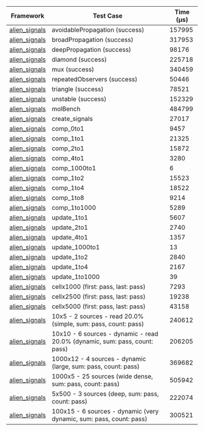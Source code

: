 | Framework | Test Case | Time (μs) |
| --- | --- | --- |
| [alien_signals](https://github.com/medz/alien-signals-dart) | avoidablePropagation (success) | 157995 |
| [alien_signals](https://github.com/medz/alien-signals-dart) | broadPropagation (success) | 317953 |
| [alien_signals](https://github.com/medz/alien-signals-dart) | deepPropagation (success) | 98176 |
| [alien_signals](https://github.com/medz/alien-signals-dart) | diamond (success) | 225718 |
| [alien_signals](https://github.com/medz/alien-signals-dart) | mux (success) | 340459 |
| [alien_signals](https://github.com/medz/alien-signals-dart) | repeatedObservers (success) | 50446 |
| [alien_signals](https://github.com/medz/alien-signals-dart) | triangle (success) | 78521 |
| [alien_signals](https://github.com/medz/alien-signals-dart) | unstable (success) | 152329 |
| [alien_signals](https://github.com/medz/alien-signals-dart) | molBench | 484799 |
| [alien_signals](https://github.com/medz/alien-signals-dart) | create_signals | 27017 |
| [alien_signals](https://github.com/medz/alien-signals-dart) | comp_0to1 | 9457 |
| [alien_signals](https://github.com/medz/alien-signals-dart) | comp_1to1 | 21325 |
| [alien_signals](https://github.com/medz/alien-signals-dart) | comp_2to1 | 15872 |
| [alien_signals](https://github.com/medz/alien-signals-dart) | comp_4to1 | 3280 |
| [alien_signals](https://github.com/medz/alien-signals-dart) | comp_1000to1 | 6 |
| [alien_signals](https://github.com/medz/alien-signals-dart) | comp_1to2 | 15523 |
| [alien_signals](https://github.com/medz/alien-signals-dart) | comp_1to4 | 18522 |
| [alien_signals](https://github.com/medz/alien-signals-dart) | comp_1to8 | 9214 |
| [alien_signals](https://github.com/medz/alien-signals-dart) | comp_1to1000 | 5289 |
| [alien_signals](https://github.com/medz/alien-signals-dart) | update_1to1 | 5607 |
| [alien_signals](https://github.com/medz/alien-signals-dart) | update_2to1 | 2740 |
| [alien_signals](https://github.com/medz/alien-signals-dart) | update_4to1 | 1357 |
| [alien_signals](https://github.com/medz/alien-signals-dart) | update_1000to1 | 13 |
| [alien_signals](https://github.com/medz/alien-signals-dart) | update_1to2 | 2840 |
| [alien_signals](https://github.com/medz/alien-signals-dart) | update_1to4 | 2167 |
| [alien_signals](https://github.com/medz/alien-signals-dart) | update_1to1000 | 39 |
| [alien_signals](https://github.com/medz/alien-signals-dart) | cellx1000 (first: pass, last: pass) | 7293 |
| [alien_signals](https://github.com/medz/alien-signals-dart) | cellx2500 (first: pass, last: pass) | 19238 |
| [alien_signals](https://github.com/medz/alien-signals-dart) | cellx5000 (first: pass, last: pass) | 43158 |
| [alien_signals](https://github.com/medz/alien-signals-dart) | 10x5 - 2 sources - read 20.0% (simple, sum: pass, count: pass) | 240612 |
| [alien_signals](https://github.com/medz/alien-signals-dart) | 10x10 - 6 sources - dynamic - read 20.0% (dynamic, sum: pass, count: pass) | 206205 |
| [alien_signals](https://github.com/medz/alien-signals-dart) | 1000x12 - 4 sources - dynamic (large, sum: pass, count: pass) | 369682 |
| [alien_signals](https://github.com/medz/alien-signals-dart) | 1000x5 - 25 sources (wide dense, sum: pass, count: pass) | 505942 |
| [alien_signals](https://github.com/medz/alien-signals-dart) | 5x500 - 3 sources (deep, sum: pass, count: pass) | 222074 |
| [alien_signals](https://github.com/medz/alien-signals-dart) | 100x15 - 6 sources - dynamic (very dynamic, sum: pass, count: pass) | 300521 |
